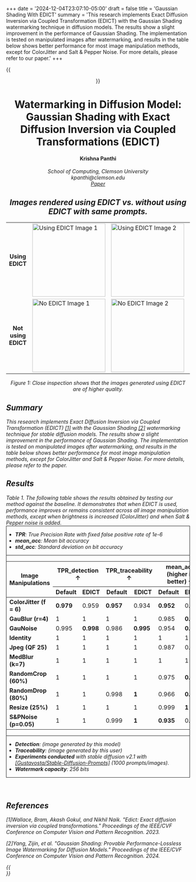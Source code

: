 +++
date = '2024-12-04T23:07:10-05:00'
draft = false
title = 'Gaussian Shading With EDICT'
summary = 'This research implements Exact Diffusion Inversion via Coupled Transformation (EDICT) with the Gaussian Shading watermarking technique in diffusion models. The results show a slight improvement in the performance of Gaussian Shading. The implementation is tested on manipulated images after watermarking, and results in the table below shows better performance for most image manipulation methods, except for ColorJitter and Salt & Pepper Noise. For more details, please refer to our paper.'
+++

{{<center>}}

<div>
<h1>Watermarking in Diffusion Model: Gaussian Shading with Exact Diffusion Inversion via Coupled Transformations (EDICT)</h1>
<h4>Krishna Panthi </h4>
<i>School of Computing, Clemson University<i>
<br>
<i>kpanthi@clemson.edu</i>
</div>
<div class="paper">
<a class="paper-link" href="https://arxiv.org/abs/2501.08604">Paper</a>

</div>

<h2>Images rendered using EDICT vs. without using EDICT with same prompts.</h2>
<div style="text-align: center;">
  <table>
  <tr>
      <td style="text-align: center;"><b>Using EDICT</b></td>
      <td><img src="/images/projects/edict/image_edict_0.jpg" alt="Using EDICT Image 1" width="200"></td>
      <td><img src="/images/projects/edict/image_edict_1.jpg" alt="Using EDICT Image 2" width="200"></td>
      <td><img src="/images/projects/edict/image_edict_2.jpg" alt="Using EDICT Image 3" width="200"></td>
      <td><img src="/images/projects/edict/image_edict_3.jpg" alt="Using EDICT Image 4" width="200"></td>
      <td><img src="/images/projects/edict/image_edict_4.jpg" alt="Using EDICT Image 5" width="200"></td>
    </tr>
    <tr>
      <td style="text-align: center;"><b>Not using EDICT</b></td>
      <td><img src="/images/projects/edict/image_0.jpg" alt="No EDICT Image 1" width="200"></td>
      <td><img src="/images/projects/edict/image_1.jpg" alt="No EDICT Image 2" width="200"></td>
      <td><img src="/images/projects/edict/image_2.jpg" alt="No EDICT Image 3" width="200"></td>
      <td><img src="/images/projects/edict/image_3.jpg" alt="No EDICT Image 3" width="200"></td>
      <td><img src="/images/projects/edict/image_4.jpg" alt="No EDICT Image 3" width="200"></td>
    </tr>
  </table>
  <i>Figure 1: Close inspection shows that the images generated using EDICT are of higher quality.</i>
</div>

<div style="text-align:left">
<h2> Summary </h2>

This research implements Exact Diffusion Inversion via Coupled Transformation (EDICT) <a class="better" href="#ref1">[1]</a> with the Gaussian Shading <a class="better" href="#ref2">[2]</a> watermarking technique for stable diffusion models. The results show a slight improvement in the performance of Gaussian Shading. The implementation is tested on manipulated images after watermarking, and results in the table below shows better performance for most image manipulation methods, except for ColorJitter and Salt & Pepper Noise. For more details, please refer to the paper.

<div>

<h2> Results </h2>
<i>Table 1. The following table shows the results obtained by testing our method against the baseline. It demonstrates that when EDICT is used, performance improves or remains consistent across all image manipulation methods, except when brightness is increased (ColorJitter) and when Salt & Pepper noise is added.</i>
<div style="border: 1px solid">

<ul style="text-align:left">
<li>
<b>TPR</b>: True Precision Rate with fixed false positive rate of 1e-6

</li>
<li>
<b>mean_acc</b>:  Mean bit accuracy

</li>

<li>
<b>std_acc</b>: Standard deviation on bit accuracy

</li>
</ul>
<hr>
<table width=100% color=white>
  <thead>
    <tr>
      <th rowspan="2">Image Manipulations </th>
      <th colspan="2">TPR_detection &uarr;</th>
      <th colspan="2">TPR_traceability &uarr;</th>
      <th colspan="2">mean_acc (higher is better) &uarr;</th>
      <th colspan="2">std_acc (smaller is better) &darr;</th>
    </tr>
    <tr>
      <th>Default</th>
      <th>EDICT</th>
      <th>Default</th>
      <th>EDICT</th>
      <th>Default</th>
      <th>EDICT</th>
      <th>Default</th>
      <th>EDICT</th>
    </tr>
  </thead>
  <tbody>
    <tr>
      <td><b>ColorJitter (f = 6)</b></td>
      <td><b class='better'>0.979</b></td>
      <td>0.959</td>
      <td><b class='better'>0.957</b></td>
      <td>0.934</td>
      <td><b class='better'>0.952</b></td>
      <td>0.939</td>
      <td><b class='better'>0.092</b></td>
      <td>0.107</td>
    </tr>
    <tr>
      <td><b>GauBlur (r=4)</b></td>
      <td>1</td>
      <td>1</td>
      <td>1</td>
      <td>1</td>
      <td>0.985</td>
      <td><b class='better'>0.988</b></td>
      <td>0.020</td>
      <td><b class='better'>0.015</b></td>
    </tr>
    <tr>
      <td><b>GauNoise</b></td>
      <td>0.995</td>
      <td><b class='better'>0.998</b></td>
      <td>0.986</td>
      <td><b class='better'>0.995</b></td>
      <td>0.954</td>
      <td><b class='better'>0.971</b></td>
      <td>0.070</td>
      <td><b class='better'>0.053</b></td>
    </tr>
    <tr>
      <td><b>Identity</b></td>
      <td>1</td>
      <td>1</td>
      <td>1</td>
      <td>1</td>
      <td>1</td>
      <td>1</td>
      <td>0.0</td>
      <td>0.0</td>
    </tr>
    <tr>
      <td><b>Jpeg (QF 25)</b></td>
      <td>1</td>
      <td>1</td>
      <td>1</td>
      <td>1</td>
      <td>0.987</td>
      <td>0.987</td>
      <td class='better'>0.031</td>
      <td>0.032</td>
    </tr>
    <tr>
      <td><b>MedBlur (k=7)</b></td>
      <td>1</td>
      <td>1</td>
      <td>1</td>
      <td>1</td>
      <td>1</td>
      <td>1</td>
      <td>0.005</td>
      <td><b class='better'>0.002</b></td>
    </tr>
    <tr>
      <td><b>RandomCrop (60%)</b></td>
      <td>1</td>
      <td>1</td>
      <td>1</td>
      <td>1</td>
      <td>0.975</td>
      <td><b class='better'>0.976</b></td>
      <td>0.017</td>
      <td><b class='better'>0.013</b></td>
    </tr>
    <tr>
      <td><b>RandomDrop (80%)</b></td>
      <td>1</td>
      <td>1</td>
      <td>0.998</td>
      <td><b class='better'>1</b></td>
      <td>0.966</td>
      <td><b class='better'>0.969</b></td>
      <td>0.029</td>
      <td><b class='better'>0.013</b></td>
    </tr>
    <tr>
      <td><b>Resize (25%)</b></td>
      <td>1</td>
      <td>1</td>
      <td>1</td>
      <td>1</td>
      <td>0.999</td>
      <td><b class='better'>1</b></td>
      <td>0.010</td>
      <td><b class='better'>0.003</b></td>
    </tr>
    <tr>
      <td><b>S&PNoise (p=0.05)</b></td>
      <td>1</td>
      <td>1</td>
      <td>0.999</td>
      <td><b class='better'>1</b></td>
      <td><b class='better'>0.935</b></td>
      <td>0.934</td>
      <td>0.071</td>
      <td><b class='better'>0.067</b></td>
    </tr>
  </tbody>
</table>
<hr>
<ul style="text-align:left">
<li>
<b>Detection</b>: (image generated by this model)
</li>
<li>
<b>Traceability</b>: (image generated by this user)
</li>
<li>
<b>Experiments conducted</b> with stable diffusion v2.1 with <a class="better" href="https://github.com/Gustavosta/Stable-Diffusion-Prompts">[Gustavosta/Stable-Diffusion-Prompts]<a> (1000 prompts/images).
</li>
<li>
<b>Watermark capacity</b>: 256 bits
</li>
</ul>
</div>



<div style="text-align: left; margin-top: 4rem;">
<h2>References</h2>
<p id="ref1">[1]Wallace, Bram, Akash Gokul, and Nikhil Naik. "Edict: Exact diffusion inversion via coupled transformations." Proceedings of the IEEE/CVF Conference on Computer Vision and Pattern Recognition. 2023.
</p>
<p id="ref2">[2]Yang, Zijin, et al. "Gaussian Shading: Provable Performance-Lossless Image Watermarking for Diffusion Models." Proceedings of the IEEE/CVF Conference on Computer Vision and Pattern Recognition. 2024.
</p>
<div>
{{</center>}}
